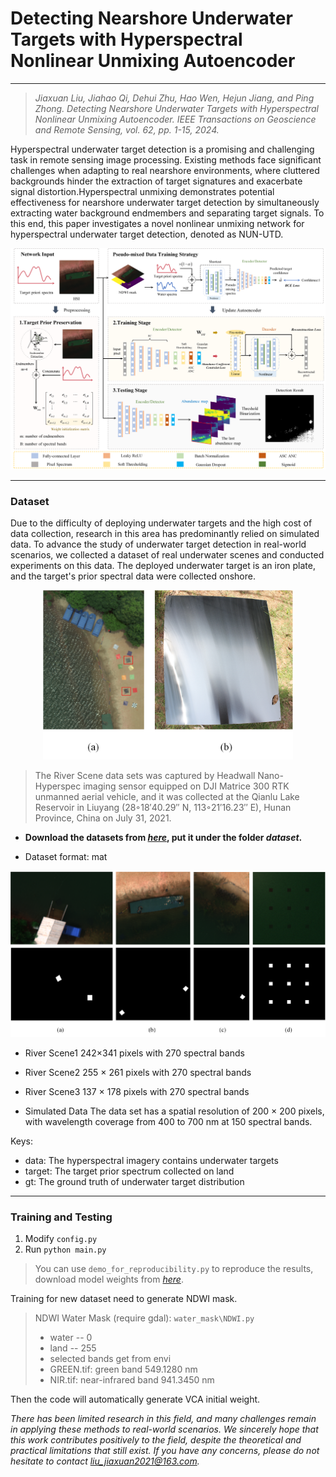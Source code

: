 # Detecting Nearshore Underwater Targets with Hyperspectral Nonlinear Unmixing Autoencoder
-----------
> *Jiaxuan Liu, Jiahao Qi, Dehui Zhu, Hao Wen, Hejun Jiang, and Ping Zhong. Detecting Nearshore Underwater Targets with Hyperspectral Nonlinear Unmixing Autoencoder. IEEE Transactions on Geoscience and Remote Sensing, vol. 62, pp. 1-15, 2024.*

Hyperspectral underwater target detection is a promising and challenging task in remote sensing image processing. Existing methods face significant challenges when adapting to real nearshore environments, where cluttered backgrounds hinder the extraction of target signatures and exacerbate signal distortion.Hyperspectral unmixing demonstrates potential effectiveness for nearshore underwater target detection by simultaneously extracting water background endmembers and separating target signals. To this end, this paper investigates a novel nonlinear unmixing network for hyperspectral underwater target detection, denoted as NUN-UTD.

<p align="center">
  <img src="/pics/fig_framework.png" alt="Framework" title="NUN-UTD" width="900px">
</p>

***
### Dataset
Due to the difficulty of deploying underwater targets and the high cost of data collection, research in this area has predominantly relied on simulated data. To advance the study of underwater target detection in real-world scenarios, we collected a dataset of real underwater scenes and conducted experiments on this data. The deployed underwater target is an iron plate, and the target's prior spectral data were collected onshore.

<p align="center">
  <img src="/pics/ref.png" alt="Framework" title="NUN-UTD" width="400px">
</p>

> The River Scene data sets was captured by Headwall Nano-Hyperspec imaging sensor equipped on DJI Matrice 300 RTK unmanned aerial vehicle, and it was collected at the Qianlu Lake Reservoir in Liuyang (28◦18′40.29′′ N, 113◦21′16.23′′ E), Hunan Province, China on July 31, 2021.


- **Download the datasets from [*here*](https://drive.google.com/file/d/1eDJZW20TebuEE9Sa4yFB7Sze-N_Chxh3/view?usp=sharing), put it under the folder *dataset*.**
  
- Dataset format: mat

<p align="center">
  <img src="/pics/datasets.png" alt="Framework" title="NUN-UTD" width="800px">
</p>

- River Scene1
242×341 pixels with 270 spectral bands

- River Scene2
255 × 261 pixels with 270 spectral bands

- River Scene3
137 × 178 pixels with 270 spectral bands

- Simulated Data
The data set has a spatial resolution of 200 × 200 pixels, with wavelength coverage from 400 to 700 nm at 150 spectral bands.

Keys: 
- data: The hyperspectral imagery contains underwater targets
- target: The target prior spectrum collected on land
- gt: The ground truth of underwater target distribution

----

### Training and Testing

1. Modify `config.py`
2. Run ` python main.py `

> You can use `demo_for_reproducibility.py` to reproduce the results, download model weights from [*here*](https://drive.google.com/file/d/1aNWnvnOYAbU-5eNVZvFMUOcGFuA_ZH_C/view?usp=sharing).

Training for new dataset need to generate NDWI mask. 
> NDWI Water Mask (require gdal):
> `water_mask\NDWI.py`
> - water -- 0
> - land -- 255
> - selected bands get from envi
> - GREEN.tif: green band 549.1280 nm
> - NIR.tif: near-infrared band 941.3450 nm

Then the code will automatically generate VCA initial weight. 



*There has been limited research in this field, and many challenges remain in applying these methods to real-world scenarios. We sincerely hope that this work contributes positively to the field, despite the theoretical and practical limitations that still exist. If you have any concerns, please do not hesitate to contact liu_jiaxuan2021@163.com.*

